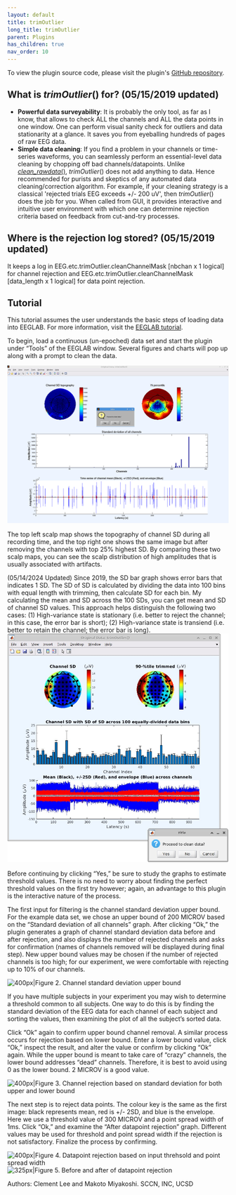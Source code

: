 ```yaml
---
layout: default
title: trimOutlier
long_title: trimOutlier
parent: Plugins
has_children: true
nav_order: 10
---
```

To view the plugin source code, please visit the plugin's [GitHub repository](https://github.com/sccn/trimOutlier).

What is *trimOutlier*() for? (05/15/2019 updated)
-------------------------------------------------

-   **Powerful data surveyability**: It is probably the only tool, as
    far as I know, that allows to check ALL the channels and ALL the
    data points in one window. One can perform visual sanity check for
    outliers and data stationarity at a glance. It saves you from
    eyeballing hundreds of pages of raw EEG data.
-   **Simple data cleaning**: If you find a problem in your channels or
    time-series waveforms, you can seamlessly perform an essential-level
    data cleaning by chopping off bad channels/datapoints. Unlike
    [*clean_rawdata*()](https://sccn.ucsd.edu/wiki/Artifact_Subspace_Reconstruction_(ASR)),
    *trimOutlier*() does not add anything to data. Hence recommended for
    purists and skeptics of any automated data cleaning/correction
    algorithm. For example, if your cleaning strategy is a classical
    'rejected trials EEG exceeds +/- 200 uV', then *trimOutlier*() does
    the job for you. When called from GUI, it provides interactive and
    intuitive user environment with which one can determine rejection
    criteria based on feedback from cut-and-try processes.

Where is the rejection log stored? (05/15/2019 updated)
-------------------------------------------------------

It keeps a log in EEG.etc.trimOutlier.cleanChannelMask \[nbchan x 1
logical\] for channel rejection and EEG.etc.trimOutlier.cleanChannelMask
\[data_length x 1 logical\] for data point rejection.

Tutorial
--------

This tutorial assumes the user understands the basic steps of loading
data into EEGLAB. For more information, visit the [EEGLAB
tutorial](http://sccn.ucsd.edu/wiki/EEGLAB_Wiki#EEGLAB_Tutorial).

To begin, load a continuous (un-epoched) data set and start the plugin
under “Tools” of the EEGLAB window. Several figures and charts will pop
up along with a prompt to clean the data.

![400px\|Figure 1. trimOutlier initialized](images/To1.png)

The top left scalp map shows the topography of channel SD during all
recording time, and the top right one shows the same image but after
removing the channels with top 25% highest SD. By comparing these two
scalp maps, you can see the scalp distribution of high amplitudes that
is usually associated with artifacts.

(05/14/2024 Updated)
Since 2019, the SD bar graph shows error bars that indicates 1 SD.
The SD of SD is calculated by dividing the data into 100 bins with
equal length with trimming, then calculate SD for each bin. My calculating
the mean and SD across the 100 SDs, you can get mean and SD of channel SD
values. This approach helps distinguish the following two cases:
(1) High-variance state is stationary (i.e. better to reject the channel;
in this case, the error bar is short); (2) High-variance state is transiend
(i.e. better to retain the channel; the error bar is long).
![400px\|Figure S1. Updated display](images/additional.jpg)


Before continuing by clicking “Yes,” be sure to study the graphs to
estimate threshold values. There is no need to worry about finding the
perfect threshold values on the first try however; again, an advantage
to this plugin is the interactive nature of the process.

The first input for filtering is the channel standard deviation upper
bound. For the example data set, we chose an upper bound of 200 MICROV
based on the “Standard deviation of all channels” graph. After clicking
“Ok,” the plugin generates a graph of channel standard deviation data
before and after rejection, and also displays the number of rejected
channels and asks for confirmation (names of channels removed will be
displayed during final step). New upper bound values may be chosen if
the number of rejected channels is too high; for our experiment, we were
comfortable with rejecting up to 10% of our channels.

![400px\|Figure 2. Channel standard deviation upper
bound](images/T02.png)

If you have multiple subjects in your experiment you may wish to
determine a threshold common to all subjects. One way to do this is by
finding the standard deviation of the EEG data for each channel of each
subject and sorting the values, then examining the plot of all the
subject’s sorted data.

Click “Ok” again to confirm upper bound channel removal. A similar
process occurs for rejection based on lower bound. Enter a lower bound
value, click “Ok,” inspect the result, and alter the value or confirm by
clicking “Ok” again. While the upper bound is meant to take care of
“crazy” channels, the lower bound addresses “dead” channels. Therefore,
it is best to avoid using 0 as the lower bound. 2 MICROV is a good
value.

![400px\|Figure 3. Channel rejection based on standard deviation for both
upper and lower bound](images/T03.png)

The next step is to reject data points. The colour key is the same as
the first image: black represents mean, red is +/- 2SD, and blue is the
envelope. Here we use a threshold value of 300 MICROV and a point spread
width of 1ms. Click “Ok,” and examine the “After datapoint rejection”
graph. Different values may be used for threshold and point spread width
if the rejection is not satisfactory. Finalize the process by
confirming.

![400px\|Figure 4. Datapoint rejection based on input threhsold and point
spread width](images/T04.png) ![325px\|Figure 5. Before and
after of datapoint rejection](images/T05.png)

Authors: Clement Lee and Makoto Miyakoshi. SCCN, INC, UCSD
